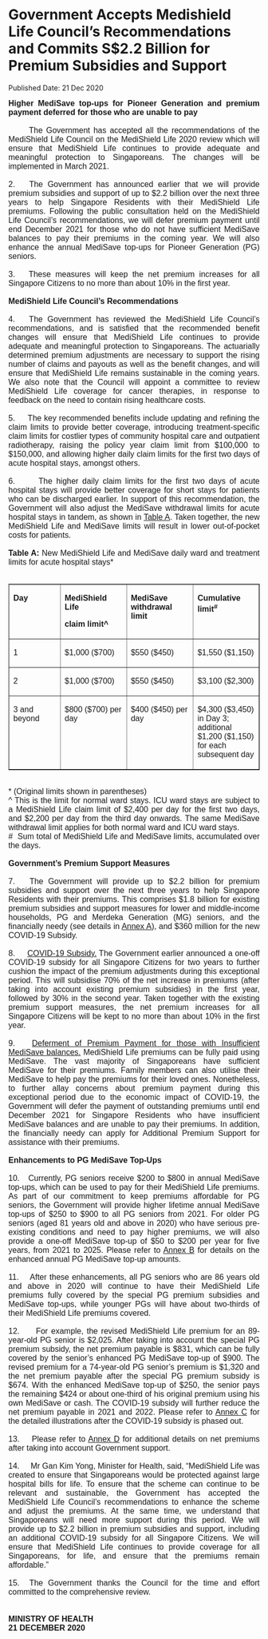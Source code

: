 <html>
    <meta http-equiv="Content-Type" content="text/html; charset=utf-8"/>
    <meta charset="utf-8"/>
    <title>Government Accepts Medishield Life Council’s Recommendations and Commits S$2.2 Billion for Premium Subsidies and Support</title>
    <body><h1>Government Accepts Medishield Life Council’s Recommendations and Commits S$2.2 Billion for Premium Subsidies and Support</h1>
    <p>Published Date: 21 Dec 2020</p> <p style="text-align: justify;"><span style="font-size: 16px;"><span style="font-family: Arial;"><strong>Higher MediSave top-ups for Pioneer Generation and premium payment deferred for those who are unable to pay</strong><br><br>&nbsp; &nbsp; &nbsp; The Government has accepted all the recommendations of the MediShield Life Council on the MediShield Life 2020 review which will ensure that MediShield Life continues to provide adequate and meaningful protection to Singaporeans. The changes will be implemented in March 2021.<br><br>2.&nbsp; &nbsp;The Government has announced earlier that we will provide premium subsidies and support of up to $2.2 billion over the next three years to help Singapore Residents with their MediShield Life premiums. Following the public consultation held on the MediShield Life Council’s recommendations, we will defer premium payment until end December 2021 for those who do not have sufficient MediSave balances to pay their premiums in the coming year. We will also enhance the annual MediSave top-ups for Pioneer Generation (PG) seniors.<br><br>3.&nbsp; &nbsp;These measures will keep the net premium increases for all Singapore Citizens to no more than about 10% in the first year.<br><br><strong>MediShield Life Council’s Recommendations</strong><br><br>4.&nbsp; &nbsp;The Government has reviewed the MediShield Life Council’s recommendations, and is satisfied that the recommended benefit changes will ensure that MediShield Life continues to provide adequate and meaningful protection to Singaporeans. The actuarially determined premium adjustments are necessary to support the rising number of claims and payouts as well as the benefit changes, and will ensure that MediShield Life remains sustainable in the coming years. We also note that the Council will appoint a committee to review MediShield Life coverage for cancer therapies, in response to feedback on the need to contain rising healthcare costs.<br><br>5.&nbsp; &nbsp; &nbsp;The key recommended benefits include updating and refining the claim limits to provide better coverage, introducing treatment-specific claim limits for costlier types of community hospital care and outpatient radiotherapy, raising the policy year claim limit from $100,000 to $150,000, and allowing higher daily claim limits for the first two days of acute hospital stays, amongst others.<br>&nbsp;<br>6.&nbsp; &nbsp; &nbsp; The higher daily claim limits for the first two days of acute hospital stays will provide better coverage for short stays for patients who can be discharged earlier. In support of this recommendation, the Government will also adjust the MediSave withdrawal limits for acute hospital stays in tandem, as shown in <span style="text-decoration: underline;">Table A</span>. Taken together, the new MediShield Life and MediSave limits will result in lower out-of-pocket costs for patients.&nbsp;<br><br><strong>Table A:</strong> New MediShield Life and MediSave daily ward and treatment limits for acute hospital stays*<br><br></span></span></p><table border="1" cellspacing="0" cellpadding="0"> <tbody><tr> <td width="96" valign="top"> <p><span style="font-size: 16px; font-family: Arial;"><strong>Day</strong></span></p> </td> <td width="125" valign="top"> <p><span style="font-size: 16px; font-family: Arial;"><strong>MediShield Life</strong></span></p> <p><span style="font-size: 16px; font-family: Arial;"><strong>claim limit^</strong></span></p> </td> <td width="127" valign="top"> <p><span style="font-size: 16px; font-family: Arial;"><strong>MediSave withdrawal limit</strong></span></p> </td> <td width="123" valign="top"> <p><span style="font-size: 16px; font-family: Arial;"><strong>Cumulative limit<sup>#</sup></strong></span></p> </td> </tr> <tr> <td width="96" valign="top"> <p><span style="font-size: 16px; font-family: Arial;">1</span></p> </td> <td width="125" valign="top"> <p><span style="font-size: 16px; font-family: Arial;">$1,000 ($700)</span></p> </td> <td width="127" valign="top"> <p><span style="font-size: 16px; font-family: Arial;">$550 ($450)</span></p> </td> <td width="123" valign="top"> <p><span style="font-size: 16px; font-family: Arial;">$1,550 ($1,150)</span></p> </td> </tr> <tr> <td width="96" valign="top"> <p><span style="font-size: 16px; font-family: Arial;">2</span></p> </td> <td width="125" valign="top"> <p><span style="font-size: 16px; font-family: Arial;">$1,000 ($700)</span></p> </td> <td width="127" valign="top"> <p><span style="font-size: 16px; font-family: Arial;">$550 ($450)</span></p> </td> <td width="123" valign="top"> <p><span style="font-size: 16px; font-family: Arial;">$3,100 ($2,300)</span></p> </td> </tr> <tr> <td width="96" valign="top"> <p><span style="font-size: 16px; font-family: Arial;">3 and beyond</span></p> </td> <td width="125" valign="top"> <p><span style="font-size: 16px; font-family: Arial;">$800 ($700) per day</span></p> </td> <td width="127" valign="top"> <p><span style="font-size: 16px; font-family: Arial;">$400 ($450) per day</span></p> </td> <td width="123" valign="top"> <p><span style="font-size: 16px; font-family: Arial;">$4,300 ($3,450) in Day 3; additional $1,200 ($1,150) for each subsequent day </span></p> </td> </tr> </tbody></table><p style="text-align: justify;"><span style="font-size: 16px;"><span style="font-family: Arial;"><br>* (Original limits shown in parentheses)<br>^ This is the limit for normal ward stays. ICU ward stays are subject to a MediShield Life claim limit of $2,400 per day for the first two days, and $2,200 per day from the third day onwards. The same MediSave withdrawal limit applies for both normal ward and ICU ward stays.<br>#&nbsp; Sum total of MediShield Life and MediSave limits, accumulated over the days.&nbsp;&nbsp;<br><br><strong>Government’s Premium Support Measures</strong><br><br>7.&nbsp; &nbsp;The Government will provide up to $2.2 billion for premium subsidies and support over the next three years to help Singapore Residents with their premiums. This comprises $1.8 billion for existing premium subsidies and support measures for lower and middle-income households, PG and Merdeka Generation (MG) seniors, and the financially needy (see details in <a href="/docs/librariesprovider5/default-document-library/annex-a387065748bee44ffa47134ec48f716ad.pdf?sfvrsn=4cdd3749_0" title="Annex A">Annex A</a>), and $360 million for the new COVID-19 Subsidy.&nbsp;<br><br>8.&nbsp; &nbsp; &nbsp;<span style="text-decoration: underline;">COVID-19 Subsidy.</span> The Government earlier announced a one-off COVID-19 subsidy for all Singapore Citizens for two years to further cushion the impact of the premium adjustments during this exceptional period. This will subsidise 70% of the net increase in premiums (after taking into account existing premium subsidies) in the first year, followed by 30% in the second year. Taken together with the existing premium support measures, the net premium increases for all Singapore Citizens will be kept to no more than about 10% in the first year.&nbsp;<br><br>9.&nbsp; &nbsp;<span style="text-decoration: underline;">Deferment of Premium Payment for those with Insufficient MediSave balances.</span> MediShield Life premiums can be fully paid using MediSave. The vast majority of Singaporeans have sufficient MediSave for their premiums. Family members can also utilise their MediSave to help pay the premiums for their loved ones. Nonetheless, to further allay concerns about premium payment during this exceptional period due to the economic impact of COVID-19, the Government will defer the payment of outstanding premiums until end December 2021 for Singapore Residents who have insufficient MediSave balances and are unable to pay their premiums. In addition, the financially needy can apply for Additional Premium Support for assistance with their premiums.&nbsp;<br><br><strong>Enhancements to PG MediSave Top-Ups</strong><br><br>10.&nbsp; &nbsp;Currently, PG seniors receive $200 to $800 in annual MediSave top-ups, which can be used to pay for their MediShield Life premiums. As part of our commitment to keep premiums affordable for PG seniors, the Government will provide higher lifetime annual MediSave top-ups of $250 to $900 to all PG seniors from 2021. For older PG seniors (aged 81 years old and above in 2020) who have serious pre-existing conditions and need to pay higher premiums, we will also provide a one-off MediSave top-up of $50 to $200 per year for five years, from 2021 to 2025. Please refer to <a href="/docs/librariesprovider5/default-document-library/annex-bb3513b1d4df3423e921f436ae5e0ae09.pdf?sfvrsn=7242de16_0" title="Annex B">Annex B</a>&nbsp;for details on the enhanced annual PG MediSave top-up amounts.<br><br>11.&nbsp; &nbsp; After these enhancements, all PG seniors who are 86 years old and above in 2020 will continue to have their MediShield Life premiums fully covered by the special PG premium subsidies and MediSave top-ups, while younger PGs will have about two-thirds of their MediShield Life premiums covered.&nbsp;<br><br>12.&nbsp; &nbsp; &nbsp;For example, the revised MediShield Life premium for an 89-year-old PG senior is $2,025. After taking into account the special PG premium subsidy, the net premium payable is $831, which can be fully covered by the senior’s enhanced PG MediSave top-up of $900. The revised premium for a 74-year-old PG senior’s premium is $1,320 and the net premium payable after the special PG premium subsidy is $674. With the enhanced MediSave top-up of $250, the senior pays the remaining $424 or about one-third of his original premium using his own MediSave or cash. The COVID-19 subsidy will further reduce the net premium payable in 2021 and 2022. Please refer to <a href="/docs/librariesprovider5/default-document-library/annex-c09378459322c4a74be46480866fdf1bb.pdf?sfvrsn=5f1adc8e_0" title="Annex C">Annex C</a>&nbsp;for the detailed illustrations after the COVID-19 subsidy is phased out.&nbsp; &nbsp;<br><br>13.&nbsp; &nbsp; Please refer to <a href="/docs/librariesprovider5/default-document-library/annex-d.pdf?sfvrsn=96cbbe44_0" title="Annex D">Annex D</a>&nbsp;for additional details on net premiums after taking into account Government support.<br><br>14.&nbsp; &nbsp; &nbsp;Mr Gan Kim Yong, Minister for Health, said, “MediShield Life was created to ensure that Singaporeans would be protected against large hospital bills for life. To ensure that the scheme can continue to be relevant and sustainable, the Government has accepted the MediShield Life Council’s recommendations to enhance the scheme and adjust the premiums. At the same time, we understand that Singaporeans will need more support during this period. We will provide up to $2.2 billion in premium subsidies and support, including an additional COVID-19 subsidy for all Singapore Citizens. We will ensure that MediShield Life continues to provide coverage for all Singaporeans, for life, and ensure that the premiums remain affordable.”<br><br>15.&nbsp; The Government thanks the Council for the time and effort committed to the comprehensive review.<br><br><br><strong>MINISTRY OF HEALTH&nbsp;<br>21 DECEMBER 2020</strong></span></span></p></body>
</html>